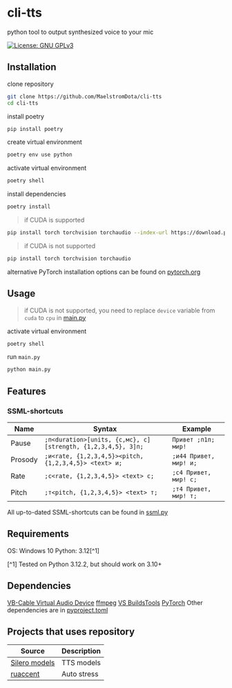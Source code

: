 # cli-tts

python tool to output synthesized voice to your mic

[![License: GNU GPLv3](https://img.shields.io/badge/License-GNU%20GPLv3-yellow.svg)](https://opensource.org/license/gpl-3-0/)


## Installation

clone repository

```sh
git clone https://github.com/MaelstromDota/cli-tts
cd cli-tts
```

install poetry
```sh
pip install poetry
```

create virtual environment

```sh
poetry env use python
```

activate virtual environment

```sh
poetry shell
```

install dependencies

```sh
poetry install
```
> if CUDA is supported
```sh
pip install torch torchvision torchaudio --index-url https://download.pytorch.org/whl/cu118
```
> if CUDA is not supported
```sh
pip install torch torchvision torchaudio
```
alternative PyTorch installation options can be found on [pytorch.org](https://pytorch.org/get-started/locally)

## Usage

> if CUDA is not supported, you need to replace `device` variable from `cuda` to `cpu` in [main.py](/main.py)

activate virtual environment

```sh
poetry shell
```

run `main.py`

```sh
python main.py
```

## Features

### SSML-shortcuts

| Name | Syntax | Example |
| --- | --- | --- |
| Pause | `;п<duration>[units, {с,мс}, с][strength, {1,2,3,4,5}, 3]п;` | `Привет ;п1п; мир!` |
| Prosody | `;и<rate, {1,2,3,4,5}><pitch, {1,2,3,4,5}> <text> и;` | `;и44 Привет, мир! и;` |
| Rate | `;с<rate, {1,2,3,4,5}> <text> с;` | `;с4 Привет, мир! с;` |
| Pitch | `;т<pitch, {1,2,3,4,5}> <text> т;` | `;т4 Привет, мир! т;` |


All up-to-dated SSML-shortcuts can be found in [ssml.py](/util/ssml.py)

## Requirements
OS: Windows 10
Python: 3.12[^1]

[^1] Tested on Python 3.12.2, but should work on 3.10+

## Dependencies
[VB-Cable Virtual Audio Device](https://vb-audio.com/Cable/)
[ffmpeg](https://ffmpeg.org/)
[VS BuildsTools](https://aka.ms/vs/17/release/vs_BuildTools.exe)
[PyTorch](https://pytorch.org/)
Other dependencies are in [pyproject.toml](/pyproject.toml)

## Projects that uses repository
| Source | Description |
| --- | --- |
| [Silero models](https://github.com/snakers4/silero-models) | TTS models |
| [ruaccent](https://github.com/Den4ikAI/ruaccent) | Auto stress |